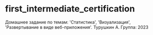 # first_intermediate_certification
Домашнее задание по темам: 'Статистика', 'Визуализация', 'Развертывание в виде веб-приложения'. Турушкин А. Группа: 2023
